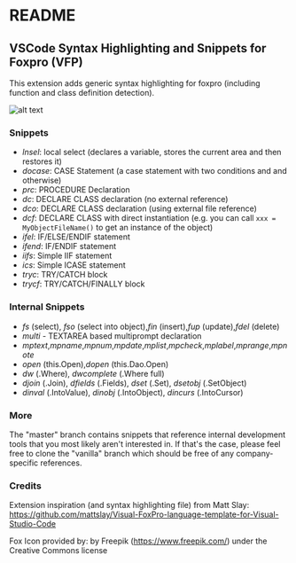 # README
## VSCode Syntax Highlighting and Snippets for Foxpro (VFP)

This extension adds generic syntax highlighting for foxpro (including function and class definition detection).

![alt text](http://content.screencast.com/users/MattSlay/folders/Snagit/media/354acc1a-ff2b-4514-84d0-3c47b2d7e250/04.01.2019-14.14.png "screenshot") 

### Snippets
- *lnsel*: local select (declares a variable, stores the current area and then restores it)
- *docase*: CASE Statement (a case statement with two conditions and and otherwise)
- *prc*: PROCEDURE Declaration
- *dc*: DECLARE CLASS declaration (no external reference)
- *dco*: DECLARE CLASS declaration (using external file reference)
- *dcf*: DECLARE CLASS with direct instantiation (e.g. you can call `xxx = MyObjectFileName()` to get an instance of the object)
- *ifel*: IF/ELSE/ENDIF statement
- *ifend*: IF/ENDIF statement
- *iifs*: Simple IIF statement
- *ics*: Simple ICASE statement
- *tryc*: TRY/CATCH block
- *trycf*: TRY/CATCH/FINALLY block

### Internal Snippets
- *fs* (select), *fso* (select into object),*fin* (insert),*fup* (update),*fdel* (delete)
- *multi* - TEXTAREA based multiprompt declaration
- *mptext*,*mpname*,*mpnum*,*mpdate*,*mplist*,*mpcheck*,*mplabel*,*mprange*,*mpnote*
- *open* (this.Open),*dopen* (this.Dao.Open)
- *dw* (.Where), *dwcomplete* (.Where full)
- *djoin* (.Join), *dfields* (.Fields), *dset* (.Set), *dsetobj* (.SetObject)
- *dinval* (.IntoValue), *dinobj* (.IntoObject), *dincurs* (.IntoCursor)

### More

The "master" branch contains snippets that reference internal development tools that you most likely aren't interested in. If that's the case, please feel free to clone the "vanilla" branch which should be free of any company-specific references.

### Credits

Extension inspiration (and syntax highlighting file) from Matt Slay: https://github.com/mattslay/Visual-FoxPro-language-template-for-Visual-Studio-Code

Fox Icon provided by: by Freepik (https://www.freepik.com/) under the Creative Commons license

